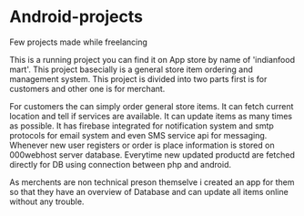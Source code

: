 # Android-projects
Few projects made while freelancing

This is a running project you can find it on App store by name of 'indianfood mart'.
This project basecially is a general store item ordering and management system.
This project is divided into two parts first is for customers and other one is for merchant.

For customers the can simply order general store items.
It can fetch current location and tell if services are available.
It can update items as many times as possible.
It has firebase integrated for notification system and smtp protocols for email system and even SMS service api for messaging.
Whenever new user registers or order is place information is stored on 000webhost server database.
Everytime new updated productd are fetched directly for DB using connection between php and android.

As merchents are non technical preson themselve i created an app for them so that they have an overview of Database and can update all items online without any trouble.

